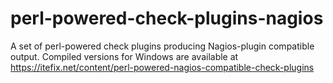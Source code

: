 # perl-powered-check-plugins-nagios
A set of perl-powered check plugins producing Nagios-plugin compatible output.
Compiled versions for Windows are available at https://itefix.net/content/perl-powered-nagios-compatible-check-plugins
